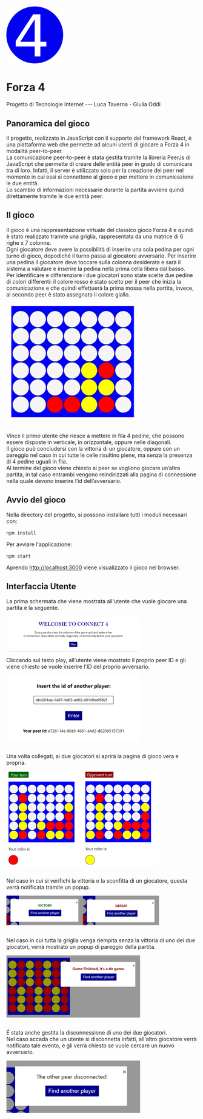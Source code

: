 # <img src="./public/connect4.PNG" alt="connect4" width="150"/> 
# Forza 4

Progetto di Tecnologie Internet --- Luca Taverna - Giulia Oddi

## Panoramica del gioco

Il progetto, realizzato in JavaScript con il supporto del framework React, è una piattaforma web che permette ad alcuni utenti di giocare a Forza 4 in modalità peer-to-peer. \
La comunicazione peer-to-peer è stata gestita tramite la libreria PeerJs di JavaScript che permette di creare delle entità peer in grado di comunicare tra di loro. Infatti, il server è utilizzato solo per la creazione dei peer nel momento in cui essi si connettono al gioco e per mettere in comunicazione le due entità. \
Lo scambio di informazioni necessarie durante la partita avviene quindi direttamente tramite le due entità peer.

## Il gioco

Il gioco è una rappresentazione virtuale del classico gioco Forza 4 e quindi è stato realizzato tramite una griglia, rappresentata da una matrice di 6 righe x 7 colonne. \
Ogni giocatore deve avere la possibilità di inserire una sola pedina per ogni turno di gioco, dopodiché il turno passa al giocatore avversario. Per inserire una pedina il giocatore deve toccare sulla colonna desiderata e sarà il sistema a valutare e inserire la pedina nella prima cella libera dal basso. \
Per identificare e differenziare i due giocatori sono state scelte due pedine di colori differenti: il colore rosso è stato scelto per il peer che inizia la comunicazione e che quindi effettuerà la prima mossa nella partita, invece, al secondo peer è stato assegnato il colore giallo.  

<div style="display: flex;">
    <img src="./public/grid.png" alt="Griglia di gioco" style="width: 70%;">
</div>
<br>

Vince il primo utente che riesce a mettere in fila 4 pedine, che possono essere disposte in verticale, in orizzontale, oppure nelle diagonali. \
Il gioco può concludersi con la vittoria di un giocatore, oppure con un pareggio nel caso in cui tutte le celle risultino piene, ma senza la presenza di 4 pedine uguali in fila. \
Al termine del gioco viene chiesto ai peer se vogliono giocare un’altra partita, in tal caso entrambi
vengono reindirizzati alla pagina di connessione nella quale devono inserire l’id
dell’avversario.

## Avvio del gioco

Nella directory del progetto, si possono installare tutti i moduli necessari con:
```
npm install
```
Per avviare l'applicazione:

```
npm start
```

Aprendo [http://localhost:3000](http://localhost:3000) viene visualizzato il gioco nel browser.

## Interfaccia Utente
La prima schermata che viene mostrata all'utente che vuole giocare una partita è la seguente. 

<div style="display: flex;">
    <img src="./public/opening_page.png" alt="Pagina iniziale" style="width: 70%;">
</div>

Cliccando sul tasto play, all'utente viene mostrato il proprio peer ID e gli viene chiesto se vuole inserire l'ID del proprio avversario. 

<div style="display: flex;">
    <img src="./public/id_page.png" alt="Pagina Ricerca Avversario" style="width: 70%;">
</div>
<br>

Una volta collegati, ai due giocatori si aprirà la pagina di gioco vera e propria.

<div style="display: flex;">
    <img src="./public/your_turn.png" alt="Pagina di Gioco turno del giocatore" style="width: 40%;">
    <img src="./public/opponent_turn.png" alt="Pagina di Gioco turno dell'Avversario" style="width: 40%;">
</div>
<br>

Nel caso in cui si verifichi la vittoria o la sconfitta di un giocatore, questa verrà notificata tramite un popup.

<div style="display: flex;">
    <img src="./public/victory.png" alt="Pagina di Vittoria" style="width: 40%;">
    <img src="./public/defeat.png" alt="Pagina di Sconfitta" style="width: 40%;">
</div>
<br>

Nel caso in cui tutta la griglia venga riempita senza la vittoria di uno dei due giocatori, verrà mostrato un popup di pareggio della partita.


<div style="display: flex;">
    <img src="./public/tie.png " alt="Pagina di Pareggio" style="width: 70%;">
</div>
<br>

&Eacute; stata anche gestita la disconnessione di uno dei due giocatori. \
Nel caso accada che un utente si disconnetta infatti, all'altro giocatore verrà notificato tale evento, e gli verrà chiesto se vuole cercare un nuovo avversario.

<div style="display: flex;">
    <img src="./public/disconnection.png" alt="Pagina di Disconnessione" style="width: 70%;">
</div>
<br>
